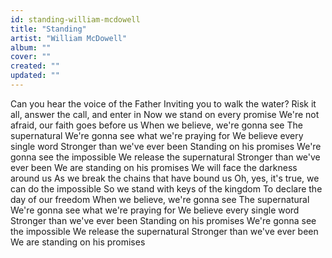```yaml
---
id: standing-william-mcdowell
title: "Standing"
artist: "William McDowell"
album: ""
cover: ""
created: ""
updated: ""
---
```


Can you hear the voice of the Father
Inviting you to walk the water?
Risk it all, answer the call, and enter in
Now we stand on every promise
We're not afraid, our faith goes before us
When we believe, we're gonna see
The supernatural
We're gonna see what we're praying for
We believe every single word
Stronger than we've ever been
Standing on his promises
We're gonna see the impossible
We release the supernatural
Stronger than we've ever been
We are standing on his promises
We will face the darkness around us
As we break the chains that have bound us
Oh, yes, it's true, we can do the impossible
So we stand with keys of the kingdom
To declare the day of our freedom
When we believe, we're gonna see
The supernatural
We're gonna see what we're praying for
We believe every single word
Stronger than we've ever been
Standing on his promises
We're gonna see the impossible
We release the supernatural
Stronger than we've ever been
We are standing on his promises